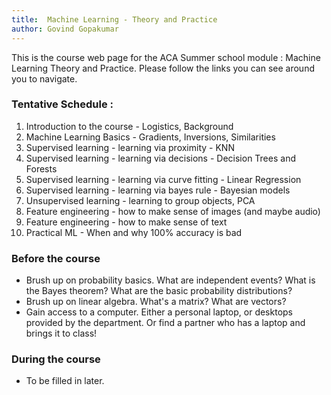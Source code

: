 ```yaml
---
title:	Machine Learning - Theory and Practice
author: Govind Gopakumar
---
```


This is the course web page for the ACA Summer school module : Machine Learning
Theory and Practice. Please follow the links you can see around you to navigate.


### Tentative Schedule  : 

1. Introduction to the course - Logistics, Background
2. Machine Learning Basics - Gradients, Inversions, Similarities
3. Supervised learning - learning via proximity - KNN
3. Supervised learning - learning via decisions - Decision Trees and Forests
4. Supervised learning - learning via curve fitting - Linear Regression
5. Supervised learning - learning via bayes rule - Bayesian models
7. Unsupervised learning - learning to group objects, PCA
8. Feature engineering - how to make sense of images (and maybe audio)
9. Feature engineering - how to make sense of text
10. Practical ML - When and why 100% accuracy is bad

### Before the course

- Brush up on probability basics. What are independent events? What is the Bayes
	theorem? What are the basic probability distributions?
- Brush up on linear algebra. What's a matrix? What are vectors? 
- Gain access to a computer. Either a personal laptop, or desktops provided by 
 the department. Or find a partner who has a laptop and brings it to class!


### During the course

- To be filled in later.









